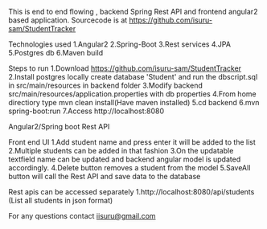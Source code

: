 This is end to end flowing , backend Spring Rest API and frontend angular2 based application.
Sourcecode is at  https://github.com/isuru-sam/StudentTracker 

Technologies used 
1.Angular2 
2.Spring-Boot 
3.Rest services 
4.JPA
5.Postgres db 
6.Maven build

Steps to run 
1.Download https://github.com/isuru-sam/StudentTracker 
2.Install postgres locally create database 'Student' and run the dbscript.sql in src/main/resources in backend folder 
3.Modify backend src/main/resources/application.properties with db properties 
4.From home directiory type mvn clean install(Have maven installed) 
5.cd backend 
6.mvn spring-boot:run 
7.Access http://localhost:8080

Angular2/Spring boot Rest API

Front end UI 
1.Add student name and press enter it will be added to the list
2.Multiple students can be added in that fashion 
3.On the updatable textfield name can be updated and backend angular model is updated accordingly. 
4.Delete button removes a student from the model 
5.SaveAll button will call the Rest API and save data to the database

Rest apis can be accessed separately 
1.http://localhost:8080/api/students (List all students in json format)

For any questions contact iisuru@gmail.com